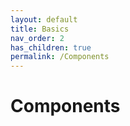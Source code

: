 ```yaml
---
layout: default
title: Basics
nav_order: 2
has_children: true
permalink: /Components
---
```


# Components
